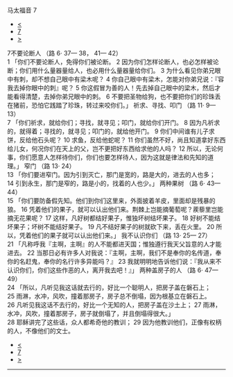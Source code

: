 ﻿





 马太福音 7




* [<](bible/MAT06.md)
* [7](bible/MAT.md)
* [>](bible/MAT08.md)



 
7不要论断人 （路 6· 37— 38， 41— 42）  
1 「你们不要论断人，免得你们被论断。 
2 因为你们怎样论断人，也必怎样被论断；你们用什么量器量给人，也必用什么量器量给你们。 
3 为什么看见你弟兄眼中有刺，却不想自己眼中有梁木呢？ 
4 你自己眼中有梁木，怎能对你弟兄说：『容我去掉你眼中的刺』呢？ 
5 你这假冒为善的人！先去掉自己眼中的梁木，然后才能看得清楚，去掉你弟兄眼中的刺。 
6 不要把圣物给狗，也不要把你们的珍珠丢在猪前，恐怕它践踏了珍珠，转过来咬你们。」 祈求、寻找、叩门 （路 11· 9— 13）  
7 「你们祈求，就给你们；寻找，就寻见；叩门，就给你们开门。 
8 因为凡祈求的，就得着；寻找的，就寻见；叩门的，就给他开门。 
9 你们中间谁有儿子求饼，反给他石头呢？ 
10 求鱼，反给他蛇呢？ 
11 你们虽然不好，尚且知道拿好东西给儿女，何况你们在天上的父，岂不更把好东西给求他的人吗？ 
12 所以，无论何事，你们愿意人怎样待你们，你们也要怎样待人，因为这就是律法和先知的道理。」 窄门 （路 13· 24）  
13 「你们要进窄门。因为引到灭亡，那门是宽的，路是大的，进去的人也多； 
14 引到永生，那门是窄的，路是小的，找着的人也少。」 两种果树 （路 6· 43— 44）  
15 「你们要防备假先知。他们到你们这里来，外面披着羊皮，里面却是残暴的狼。 
16 凭着他们的果子，就可以认出他们来。荆棘上岂能摘葡萄呢？蒺藜里岂能摘无花果呢？ 
17 这样，凡好树都结好果子，惟独坏树结坏果子。 
18 好树不能结坏果子；坏树不能结好果子。 
19 凡不结好果子的树就砍下来，丢在火里。 
20 所以，凭着他们的果子就可以认出他们来。」 我不认识你们 （路 13· 25— 27）  
21 「凡称呼我『主啊，主啊』的人不能都进天国；惟独遵行我天父旨意的人才能进去。 
22 当那日必有许多人对我说：『主啊，主啊，我们不是奉你的名传道，奉你的名赶鬼，奉你的名行许多异能吗？』 
23 我就明明地告诉他们说：『我从来不认识你们，你们这些作恶的人，离开我去吧！』」 两种盖房子的人 （路 6· 47— 49）  
24 「所以，凡听见我这话就去行的，好比一个聪明人，把房子盖在磐石上； 
25 雨淋，水冲，风吹，撞着那房子，房子总不倒塌，因为根基立在磐石上。 
26 凡听见我这话不去行的，好比一个无知的人，把房子盖在沙土上； 
27 雨淋，水冲，风吹，撞着那房子，房子就倒塌了，并且倒塌得很大。」  
28 耶稣讲完了这些话，众人都希奇他的教训； 
29 因为他教训他们，正像有权柄的人，不像他们的文士。 
* [<](bible/MAT06.md)
* [7](bible/MAT.md)
* [>](bible/MAT08.md)





---









